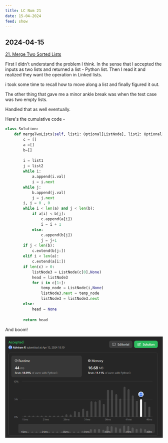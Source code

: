 ```yaml
---
title: LC Num 21
date: 15-04-2024
feed: show
---
```

## 2024-04-15

[21. Merge Two Sorted Lists](https://leetcode.com/problems/merge-two-sorted-lists/)

First I didn't understand the problem I think. In the sense that I accepted the inputs as two lists and returned a list - Python list. 
Then I read it and realized they want the operation in Linked lists. 

i took some time to recall how to move along a list and finally figured it out. 

The other thing that gave me a minor ankle break was when the test case was two empty lists. 

Handled that as well eventually. 

Here's the cumulative code - 


```python
class Solution:
    def mergeTwoLists(self, list1: Optional[ListNode], list2: Optional[ListNode]) -> Optional[ListNode]:
        c = []
        a =[]
        b=[]

        i = list1
        j = list2
        while i:
            a.append(i.val)
            i = i.next
        while j:
            b.append(j.val)
            j = j.next
        i, j = 0 , 0
        while i < len(a) and j < len(b):
            if a[i] < b[j]:
                c.append(a[i])
                i = i + 1
            else:
                c.append(b[j])
                j = j+1
        if j < len(b):
            c.extend(b[j:])
        elif i < len(a):
            c.extend(a[i:])
        if len(c) > 0:
            listNode3 = ListNode(c[0],None)
            head = listNode3
            for i in c[1:]:
                temp_node = ListNode(i,None)
                listNode3.next = temp_node
                listNode3 = listNode3.next
        else:
            head = None
        
        return head
```

And boom!

![Alt Text](/assets/img/Pastedimage20240415181750.png)
